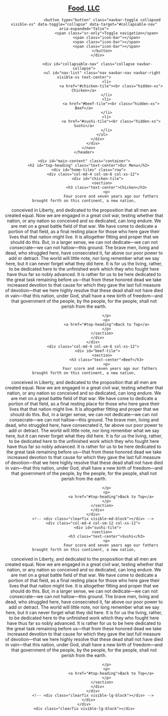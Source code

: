 
<!DOCTYPE html>
<html lang="zxx">

<head>
    <meta charset="utf-8">
    <meta http-equiv="X-UA-Compatible" content="IE=edge">
    <meta name="viewport" content="width=device-width, initial-scale=1">
    <title>Abhijith Varma Mudunuri</title>
    <link rel="stylesheet" href="bootstrap.css">
    <link rel="stylesheet" href="css.css">
</head>

<body>
    <header>
        <nav id="header-nav" class="navbar navbar-default">
            <div class="container-fluid">
                <div class="navbar-header">
                    <div class="navbar-brand">
                        <a href="index.html"><h1>Food, LLC</h1></a>
                    </div>

                    <button type="button" class="navbar-toggle collapsed visible-xs" data-toggle="collapse" data-target="#collapsable-nav" aria-expanded="false">
                        <span class="sr-only">Toggle navigation</span>
                        <span class="icon-bar"></span>
                        <span class="icon-bar"></span>
                        <span class="icon-bar"></span>
                    </button>
                </div>

                <div id="collapsable-nav" class="collapse navbar-collapse">
                    <ul id="nav-list" class="nav navbar-nav navbar-right visible-xs text-center">
                        <li>
                            <a href="#chicken-tile"><br class="hidden-xs"> Chicken</a>
                        </li>
                        <li>
                            <a href="#beef-tile"><br class="hidden-xs"> Beef</a>
                        </li>
                        <li>
                            <a href="#sushi-tile"><br class="hidden-xs"> Sushi</a>
                        </li>
                    </ul>
                </div>
            </div>
        </nav>
    </header>

    <div id="main-content" class="container">
        <h2 id="top-heading" class="text-center">Our Menu</h2>
        <div id="home-tiles" class="row">
            <div class="col-md-4 col-sm-6 col-xs-12">
                <div id="chicken-tile">
                    <section>
                        <h3 class="text-center">Chicken</h3>
                        <p>
                            Four score and seven years ago our fathers brought forth on this continent, a new nation,
conceived in Liberty, and dedicated to the proposition that all men are created equal.
Now we are engaged in a great civil war, testing whether that nation, or any nation so
conceived and so dedicated, can long endure. We are met on a great battle field of that war.
We have come to dedicate a portion of that field, as a final resting place for those who here
gave their lives that that nation might live. It is altogether fitting and proper that we should do
this.
But, in a larger sense, we can not dedicate—we can not consecrate—we can not hallow—this
ground. The brave men, living and dead, who struggled here, have consecrated it, far above our
poor power to add or detract. The world will little note, nor long remember what we say here,
but it can never forget what they did here. It is for us the living, rather, to be dedicated here to
the unfinished work which they who fought here have thus far so nobly advanced. It is rather
for us to be here dedicated to the great task remaining before us—that from these honored
dead we take increased devotion to that cause for which they gave the last full measure of
devotion—that we here highly resolve that these dead shall not have died in vain—that this
nation, under God, shall have a new birth of freedom—and that government of the people, by
the people, for the people, shall not perish from the earth.

                        </p>
                        <p>
                        <a href="#top-heading">Back to Top</a>
                        </p>
                    </section>
                </div>
            </div>
            <div class="col-md-4 col-sm-6 col-xs-12">
                <div id="beef-tile">
                    <section>
                        <h3 class="text-center">Beef</h3>
                        <p>
                           Four score and seven years ago our fathers brought forth on this continent, a new nation,
conceived in Liberty, and dedicated to the proposition that all men are created equal.
Now we are engaged in a great civil war, testing whether that nation, or any nation so
conceived and so dedicated, can long endure. We are met on a great battle field of that war.
We have come to dedicate a portion of that field, as a final resting place for those who here
gave their lives that that nation might live. It is altogether fitting and proper that we should do
this.
But, in a larger sense, we can not dedicate—we can not consecrate—we can not hallow—this
ground. The brave men, living and dead, who struggled here, have consecrated it, far above our
poor power to add or detract. The world will little note, nor long remember what we say here,
but it can never forget what they did here. It is for us the living, rather, to be dedicated here to
the unfinished work which they who fought here have thus far so nobly advanced. It is rather
for us to be here dedicated to the great task remaining before us—that from these honored
dead we take increased devotion to that cause for which they gave the last full measure of
devotion—that we here highly resolve that these dead shall not have died in vain—that this
nation, under God, shall have a new birth of freedom—and that government of the people, by
the people, for the people, shall not perish from the earth.

                        </p>
                        <p>
                            <a href="#top-heading">Back to Top</a>
                        </p>
                    </section>
                </div>
            </div>
            <!-- <div class="clearfix visible-md-block"></div> -->
            <div class="col-md-4 col-sm-12 col-xs-12">
                <div id="sushi-tile">
                    <section>
                        <h3 class="text-center">Sushi</h3>
                        <p>
                            Four score and seven years ago our fathers brought forth on this continent, a new nation,
conceived in Liberty, and dedicated to the proposition that all men are created equal.
Now we are engaged in a great civil war, testing whether that nation, or any nation so
conceived and so dedicated, can long endure. We are met on a great battle field of that war.
We have come to dedicate a portion of that field, as a final resting place for those who here
gave their lives that that nation might live. It is altogether fitting and proper that we should do
this.
But, in a larger sense, we can not dedicate—we can not consecrate—we can not hallow—this
ground. The brave men, living and dead, who struggled here, have consecrated it, far above our
poor power to add or detract. The world will little note, nor long remember what we say here,
but it can never forget what they did here. It is for us the living, rather, to be dedicated here to
the unfinished work which they who fought here have thus far so nobly advanced. It is rather
for us to be here dedicated to the great task remaining before us—that from these honored
dead we take increased devotion to that cause for which they gave the last full measure of
devotion—that we here highly resolve that these dead shall not have died in vain—that this
nation, under God, shall have a new birth of freedom—and that government of the people, by
the people, for the people, shall not perish from the earth.

                        </p>
                        <p>
                            <a href="#top-heading">Back to Top</a>
                        </p>
                    </section>
                </div>
            </div>
            <!-- <div class="clearfix visible-lg-block"></div> -->
        </div>
    </div>
    <div class="clearfix visible-lg-block"></div>

</body>

</html>
